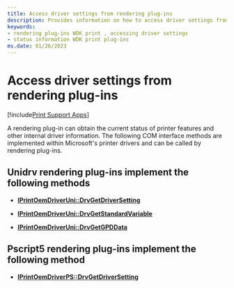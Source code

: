 ```yaml
---
title: Access driver settings from rendering plug-ins
description: Provides information on how to access driver settings from rendering plug-ins.
keywords:
- rendering plug-ins WDK print , accessing driver settings
- status information WDK print plug-ins
ms.date: 01/26/2023
---
```


# Access driver settings from rendering plug-ins

[!include[Print Support Apps](../includes/print-support-apps.md)]

A rendering plug-in can obtain the current status of printer features and other internal driver information. The following COM interface methods are implemented within Microsoft's printer drivers and can be called by rendering plug-ins.

## Unidrv rendering plug-ins implement the following methods

- [**IPrintOemDriverUni::DrvGetDriverSetting**](/windows-hardware/drivers/ddi/prcomoem/nf-prcomoem-iprintoemdriveruni-drvgetdriversetting)

- [**IPrintOemDriverUni::DrvGetStandardVariable**](/windows-hardware/drivers/ddi/prcomoem/nf-prcomoem-iprintoemdriveruni-drvgetstandardvariable)

- [**IPrintOemDriverUni::DrvGetGPDData**](/windows-hardware/drivers/ddi/prcomoem/nf-prcomoem-iprintoemdriveruni-drvgetgpddata)

## Pscript5 rendering plug-ins implement the following method

- [**IPrintOemDriverPS::DrvGetDriverSetting**](/windows-hardware/drivers/ddi/prcomoem/nf-prcomoem-iprintoemdriverps-drvgetdriversetting)
